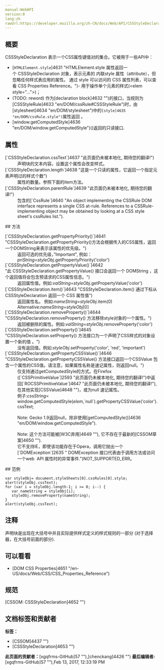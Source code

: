 ```yaml
---
manual:WebAPI
version:0
lang:zh
rawUrl:https://developer.mozilla.org/zh-CN/docs/Web/API/CSSStyleDeclaration
---
```





## 概要<a name="Summary"></a>


CSSStyleDeclaration 表示一个CSS属性键值对的集合。它被用于一些API中：


* [`HTMLElement.style`]4631 "HTMLElement.style 属性返回一个 CSSStyleDeclaration 对象，表示元素的 内联style 属性（attribute），但忽略任何样式表应用的属性。 通过 style 可以访问的 CSS 属性列表，可以查看 CSS Properties Reference。")- 用于操作单个元素的样式(&lt;elem style=&quot;...&quot;&gt;)；
* (TODO: reword) 作为[declaration block]4632 "")的接口，当规则为[CSSStyleRule]4633 "en/DOM/cssRule#CSSStyleRule")时，由[stylesheet]4634 "en/DOM/stylesheet")中的`[style]4635 "en/DOM/cssRule.style")`属性返回 。
* [window.getComputedStyle]4636 "en/DOM/window.getComputedStyle")()返回的只读接口.

## 属性<a name="Syntax"></a>
<dl><dt>[`CSSStyleDeclaration.cssText`]4637 "此页面仍未被本地化, 期待您的翻译!")</dt><dd>声明块的文本内容。设置这个属性会改变样式。</dd><dt>[`CSSStyleDeclaration.length`]4638 "这是一个只读的属性，它返回一个指定元素声明过的样式个数")</dt><dd>属性的数量。参照下面的item方法。</dd><dt>[`CSSStyleDeclaration.parentRule`]4639 "此页面仍未被本地化, 期待您的翻译!")</dt><dd>包含的[`CssRule`]4640 "An object implementing the CSSRule DOM interface represents a single CSS at-rule. References to a CSSRule-implementing object may be obtained by looking at a CSS style sheet's cssRules list.").</dd></dl>
## 方法<a name="Syntax"></a>
<dl><dt>[`CSSStyleDeclaration.getPropertyPriority()`]4641 "CSSStyleDeclaration.getPropertyPriority()方法会根据传入的CSS属性，返回一个DOMString来表示该属性的优先级。")</dt><dd>返回可选的优先级，”Important&quot;, 例如：<em>priString</em>=<em>styleObj</em>.getPropertyPriority(&#39;color&#39;)</dd><dt>[`CSSStyleDeclaration.getPropertyValue()`]4642 "此 CSSStyleDeclaration.getPropertyValue() 接口会返回一个 DOMString ，这个返回值将会包含预请求的CSS属性信息。")</dt><dd>返回属性值。例如:<em>valString</em>=<em>styleObj</em>.getPropertyValue(&#39;color&#39;)</dd><dt>[`CSSStyleDeclaration.item()`]4643 "CSSStyleDeclaration.item() 通过下标从 CSSStyleDeclaration 返回一个 CSS 属性值")</dt><dd>返回属性名。 例如:<em>nameString</em>=<em>styleObj</em>.item(0) Alternative:<em>nameString</em>=<em>styleObj</em>[0]</dd><dt>[`CSSStyleDeclaration.removeProperty()`]4644 "CSSStyleDeclaration.removeProperty() 方法移除style对象的一个属性。")</dt><dd>返回被删除的属性。例如:<em>valString</em>=<em>styleObj</em>.removeProperty(&#39;color&#39;)</dd><dt>[`CSSStyleDeclaration.setProperty()`]4645 "CSSStyleDeclaration.setProperty() 方法接口为一个声明了CSS样式的对象设置一个新的值 。")</dt><dd>没有返回值。例如:<em>styleObj</em>.setProperty(&#39;color&#39;, &#39;red&#39;, &#39;important&#39;)</dd><dt>[`CSSStyleDeclaration.getPropertyCSSValue()`]4646 "CSSStyleDeclaration.getPropertyCSSValue() 方法接口返回一个CSSValue 包含一个属性的CSS值。请注意，如果属性名称是速记属性，则返回null。")</dt><dd>仅支持通过getComputedStyle的方式。在Firefox ([`CSSPrimitiveValue`]2593 "此页面仍未被本地化, 期待您的翻译!")中返回[`ROCSSPrimitiveValue`]4647 "此页面仍未被本地化, 期待您的翻译!"), 在其他实现[CSSValue]4648 "")，或为null 速记属性。</dd><dd>例子:<em>cssString</em>= window.getComputedStyle(<em>elem</em>,`null`).getPropertyCSSValue(&#39;color&#39;).cssText;<br></br>Note: Gecko 1.9返回null，除非使用[getComputedStyle()]4636 "en/DOM/window.getComputedStyle").<br></br>Note: 这个方法可能被[W3C弃用]4649 ""), 它不存在于最新的[CSSOM草案]4650 "").</dd><dd>它不支持IE，即使该功能存在于Opera，调用它抛出一个[`DOMException`]2635 " DOMException 接口代表由于调用方法或访问一个web  API 属性时的异常事件.")NOT_SUPPORTED_ERR。</dd></dl>
## 范例<a name="Example"></a>

```
var styleObj= document.styleSheets[0].cssRules[0].style;
alert(styleObj.cssText);
for (var i = styleObj.length-1; i >= 0; i--) {
   var nameString = styleObj[i];
   styleObj.removeProperty(nameString);
}
alert(styleObj.cssText);
```

## 注释<a name="Notes"></a>


声明块是出现在大括号中并且实际提供样式定义的样式规则的一部分 (对于选择器，在大括号前面的部分).


## 可以看看<a name="可以看看"></a>

* [DOM CSS Properties]4651 "/en-US/docs/Web/CSS/CSS_Properties_Reference")

## 规范<a name="Specification"></a>


[CSSOM: CSSStyleDeclaration]4652 "")




## 文档标签和贡献者
**标签：**
* [CSSOM]4437 "")
* [CSSStyleDeclaration]4653 "")

**此页面的贡献者：**[xgqfrms-GitHub]57 ""),[chenckang]4426 "")
**最后编辑者:**[xgqfrms-GitHub]57 ""),<time>Feb 13, 2017, 12:33:19 PM</time>


